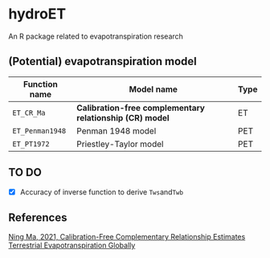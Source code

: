 # hydroET

An R package related to evapotranspiration research

## (Potential) evapotranspiration model

| Function name   | Model name                                                 | Type |
| --------------- | ---------------------------------------------------------- | ---- |
| `ET_CR_Ma`      | **Calibration-free complementary relationship (CR) model** | ET   |
| `ET_Penman1948` | Penman 1948 model                                          | PET  |
| `ET_PT1972`     | Priestley-Taylor model                                     | PET  |

## TO DO

- [x] Accuracy of inverse function to derive `Tws`and`Twb`

## References

[Ning Ma, 2021, Calibration-Free Complementary Relationship Estimates Terrestrial Evapotranspiration Globally](https://agupubs.onlinelibrary.wiley.com/doi/full/10.1029/2021WR029691)
